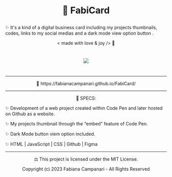 # <p align="center"> 🎫  FabiCard </p>

✨  It's a kind of a digital business card including my projects thumbnails, codes, links to my social medias and a dark mode view option button .

 <p align="center"> < made with love & joy /> 🤎 </p>
 
 #
 
 <p align="center">
 <img src="https://user-images.githubusercontent.com/113218619/218143393-3b3f9641-265c-4e9d-8fa7-b357bed83918.png"
 </p>
 
 #
______________
<p align="center"> 🚀  https://fabianacampanari.github.io/FabiCard/ </p>

_____________________________________________________________________________________________

 <p align="center"> 📌  SPECS: </p>

✨   Development of a web project created within Code Pen and later hosted on Github as a website.

✨   My projects thumbnail through the “embed” feature of Code Pen.

✨   Dark Mode button viem option included.

✨   HTML | JavaScript | CSS | Github | Figma 

__________________________________________________________________________________________

<p align="center"> ⚖︎ This project is licensed under the MIT License. </p>

<p align="center"> Copyright (c) 2023 Fabiana Campanari - All Rights Reserved </p>
